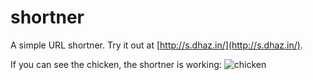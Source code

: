 shortner
========

A simple URL shortner. Try it out at [http://s.dhaz.in/](http://s.dhaz.in/).

If you can see the chicken, the shortner is working: ![chicken](http://s.dhaz.in/CdYBCB)
